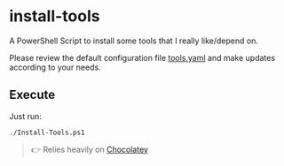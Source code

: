 # install-tools

A PowerShell Script to install some tools that I really like/depend on.

Please review the default configuration file [tools.yaml](./tools.yaml) and make updates according to your needs.

## Execute

Just run:

    ./Install-Tools.ps1

> 👉 Relies heavily on [Chocolatey](https://chocolatey.org)
